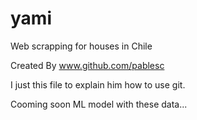 # yami
Web scrapping for houses in Chile

Created By www.github.com/pablesc

I just this file to explain him how to use git. 


Cooming soon ML model with these data...
